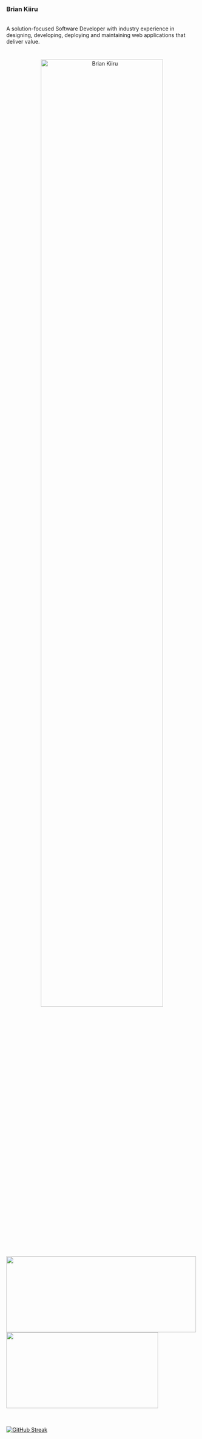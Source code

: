 
### Brian Kiiru
<br>
A solution-focused Software Developer with industry experience in designing, developing, deploying and maintaining web applications
that deliver value.



#
<div align="center">
  <img align="center" alt="Brian Kiiru" height="80%" width="80%" src="https://media.giphy.com/media/Ah3zHH7hvsSB2/giphy.gif">
</div>



  
<br>
<br>
<div>
  <img height="200rem" width="500rem" src="https://github-readme-stats.vercel.app/api?username=brayokenya&show_icons=true&theme=tokyonight&include_all_commits=true&count_private=true"/> 
  <img height="200rem" width="400rem"  src="https://github-readme-stats.vercel.app/api/top-langs/?username=brayokenya&layout=compact&langs_count=7&theme=tokyonight"/>
</div>
<br>
<br> 

[![GitHub Streak](https://github-readme-streak-stats.herokuapp.com?user=BRAYOKENYA&theme=dark&hide_border=true)](https://git.io/streak-stats)
<br>
<br>
